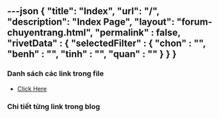---json
{
    "title": "Index",
    "url": "/",
    "description": "Index Page",
    "layout": "forum-chuyentrang.html",
    "permalink" : false,
    "rivetData" : {
      "selectedFilter" : {
        "chon" : "",
        "benh" : "",
        "tinh" : "",
        "quan" : ""
      }
    }
}
---

### Danh sách các link trong file
- [Click Here](/blog-list.html)

### Chi tiết từng link trong blog
